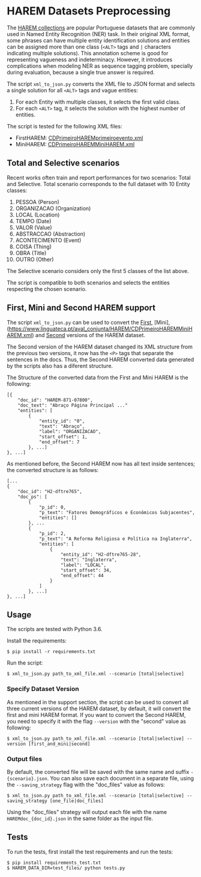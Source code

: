 # HAREM Datasets Preprocessing

The [HAREM collections](https://www.linguateca.pt/HAREM/) are popular Portuguese datasets that are commonly used in Named Entity Recognition (NER) task. In their original XML format, some phrases can have multiple entity identification solutions and entities can be assigned more than one class (`<ALT>` tags and `|` characters indicating multiple solutions).
This annotation scheme is good for representing vagueness and indeterminacy. However, it introduces complications when modeling NER as sequence tagging problem, specially during evaluation, because a single true answer is required.

The script `xml_to_json.py` converts the XML file to JSON format and selects a single solution for all `<ALT>` tags and vague entities: 

1. For each Entity with multiple classes, it selects the first valid class.
2. For each `<ALT>` tag, it selects the solution with the highest number of entities.

The script is tested for the following XML files:

- FirstHAREM: [CDPrimeiroHAREMprimeiroevento.xml](https://www.linguateca.pt/aval_conjunta/HAREM/CDPrimeiroHAREMprimeiroevento.xml)
- MiniHAREM: [CDPrimeiroHAREMMiniHAREM.xml](https://www.linguateca.pt/aval_conjunta/HAREM/CDPrimeiroHAREMMiniHAREM.xml)


## Total and Selective scenarios

Recent works often train and report performances for two scenarios: Total and Selective. Total scenario corresponds to the full dataset with 10 Entity classes:

1. PESSOA (Person)
2. ORGANIZACAO (Organization)
3. LOCAL (Location)
4. TEMPO (Date)
5. VALOR (Value)
6. ABSTRACCAO (Abstraction)
7. ACONTECIMENTO (Event)
8. COISA (Thing)
9. OBRA (Title)
10. OUTRO (Other)

The Selective scenario considers only the first 5 classes of the list above.

The script is compatible to both scenarios and selects the entities respecting the chosen scenario.

## First, Mini and Second HAREM support

The script `xml_to_json.py` can be used to convert the [First](https://www.linguateca.pt/aval_conjunta/HAREM/CDPrimeiroHAREMprimeiroevento.xml), [Mini],(https://www.linguateca.pt/aval_conjunta/HAREM/CDPrimeiroHAREMMiniHAREM.xml) and [Second](https://www.linguateca.pt/aval_conjunta/HAREM/CDSegundoHAREM.xml) versions of the HAREM dataset. 

The Second version of the HAREM dataset changed its XML structure from the previous two versions, it now has the `<P>` tags that separate the sentences in the docs. Thus, the Second HAREM converted data generated by the scripts also has a diferent structure.

The Structure of the converted data from the First and Mini HAREM is the following:
    
    [{
        "doc_id": "HAREM-871-07800",
        "doc_text": "Abraço Página Principal ..."
        "entities": [
            {
                "entity_id": "0",
                "text": "Abraço",
                "label": "ORGANIZACAO",
                "start_offset": 1,
                "end_offset": 7
            }, ...]            
    }, ...]

As mentioned before, the Second HAREM now has all text inside sentences; the converted structure is as follows:

    [...
    {
        "doc_id": "H2-dftre765",
        "doc_ps": [
            {
                "p_id": 0,
                "p_text": "Fatores Demográficos e Econômicos Subjacentes",
                "entities": []
            }, ...
            {
                "p_id": 2,
                "p_text": "A Reforma Religiosa e Política na Inglaterra",
                "entities": [
                    {
                        "entity_id": "H2-dftre765-28",
                        "text": "Inglaterra",
                        "label": "LOCAL",
                        "start_offset": 34,
                        "end_offset": 44
                    }
                ]
            }, ...]
    }, ...]


## Usage

The scripts are tested with Python 3.6.

Install the requirements:

    $ pip install -r requirements.txt

Run the script:

    $ xml_to_json.py path_to_xml_file.xml --scenario [total|selective]

### Specify Dataset Version

As mentioned in the support section, the script can be used to convert all three current versions of the HAREM dataset, by default, it will convert the first and mini HAREM format. If you want to convert the Second HAREM, you need to specify it with the flag `--version` with the "second" value as following:

    $ xml_to_json.py path_to_xml_file.xml --scenario [total|selective] --version [first_and_mini|second]

### Output files

By default, the converted file will be saved with the same name and suffix `-{scenario}.json`. You can also save each document in a separate file, using the `--saving_strategy` flag with the "doc_files" value as follows:

    $ xml_to_json.py path_to_xml_file.xml --scenario [total|selective] --saving_strategy [one_file|doc_files]

Using the "doc_files" strategy will output each file with the name `HAREMdoc_{doc_id}.json` in the same folder as the input file.

## Tests

To run the tests, first install the test requirements and run the tests:

    $ pip install requirements_test.txt
    $ HAREM_DATA_DIR=test_files/ python tests.py
